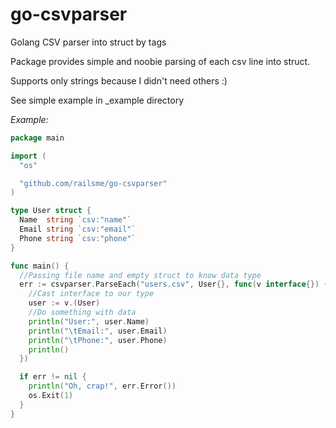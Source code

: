 # go-csvparser
Golang CSV parser into struct by tags

Package provides simple and noobie parsing of each csv line into struct.

Supports only strings because I didn't need others :)

See simple example in _example directory

*Example:*

```go
package main

import (
  "os"

  "github.com/railsme/go-csvparser"
)

type User struct {
  Name  string `csv:"name"`
  Email string `csv:"email"`
  Phone string `csv:"phone"`
}

func main() {
  //Passing file name and empty struct to know data type
  err := csvparser.ParseEach("users.csv", User{}, func(v interface{}) {
    //Cast interface to our type
    user := v.(User)
    //Do something with data
    println("User:", user.Name)
    println("\tEmail:", user.Email)
    println("\tPhone:", user.Phone)
    println()
  })

  if err != nil {
    println("Oh, crap!", err.Error())
    os.Exit(1)
  }
}

```
